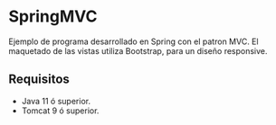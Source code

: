 # SpringMVC
Ejemplo de programa desarrollado en Spring con el patron MVC. El maquetado de las vistas utiliza Bootstrap, para un 
diseño responsive.

## Requisitos
* Java 11 ó superior.
* Tomcat 9 ó superior.
